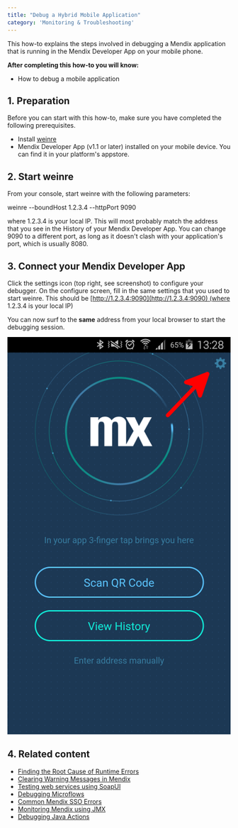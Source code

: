 ```yaml
---
title: "Debug a Hybrid Mobile Application"
category: 'Monitoring & Troubleshooting'
---
```

This how-to explains the steps involved in debugging a Mendix application that is running in the Mendix Developer App on your mobile phone.

**After completing this how-to you will know:**

*   How to debug a mobile application

## 1. Preparation

Before you can start with this how-to, make sure you have completed the following prerequisites.

*   Install [weinre](https://people.apache.org/~pmuellr/weinre/docs/latest/)
*   Mendix Developer App (v1.1 or later) installed on your mobile device. You can find it in your platform's appstore. 

## 2\. Start weinre

From your console, start weinre with the following parameters:

weinre --boundHost 1.2.3.4 --httpPort 9090

where 1.2.3.4 is your local IP. This will most probably match the address that you see in the History of your Mendix Developer App. You can change 9090 to a different port, as long as it doesn't clash with your application's port, which is usually 8080. 

## 3\. Connect your Mendix Developer App

Click the settings icon (top right, see screenshot) to configure your debugger. On the configure screen, fill in the same settings that you used to start weinre. This should be [http://1.2.3.4:9090](http://1.2.3.4:9090) (where 1.2.3.4 is your local IP)

You can now surf to the **same** address from your local browser to start the debugging session.

![](attachments/14090647/14385197.png)

## 4\. Related content

*   [Finding the Root Cause of Runtime Errors](finding-the-root-cause-of-runtime-errors)
*   [Clearing Warning Messages in Mendix](clearing-warning-messages-in-mendix)
*   [Testing web services using SoapUI](testing-web-services-using-soapui)
*   [Debugging Microflows](debugging-microflows)
*   [Common Mendix SSO Errors](common-mendix-sso-errors)
*   [Monitoring Mendix using JMX](monitoring-mendix-using-jmx)
*   [Debugging Java Actions](debugging-java-actions)

